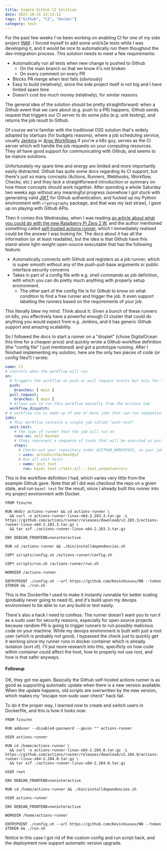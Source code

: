 ```yaml
---
title: Simple Github CI Solution
date: 2021-10-31 22:12:12
tags: ["Github", "CI", "Docker"]
category: tech
---
```

For the past few weeks I've been working on enabling CI for one of my side project ([NN](https://github.com/KevinXuxuxu/NN)). I forced myself to add some unit/e2e tests while I was developing it, and it would be nice to automatically run them thoughout the dev-integration process. This solution needs to meet a few requirements:
- Automatically run all tests when new change is pushed to Github
    - On the main branch so that we know it's not broken
    - On every comment on every PR
- Blocks PR merge when test fails (obviously)
- Easy to build (relatively), since the side project itself is not big and I have limited spare time
- Doesn't cost too much money (relatively), for similar reasons

The general idea of the solution should be pretty straightforward: when a Github event that we care about (e.g. push to a PR) happens, Github sends request that triggers our CI server to do some jobs (e.g. unit testing), and returns the job result to Github.

Of course we're familiar with the traditional OSS solution that's widely adopted by startups (for budgets reasons), where a job scheduling service, usually [Jenkins](https://www.jenkins.io/) or [Argo Workflows](https://argoproj.github.io/workflows) if you're a k8s guy, serves as the CI server which will handle the job requests on your computing resources. They all have good support for communicating with Github, and seems to be mature solutions.

Unfortunately my spare time and energy are limited and more importantly easily distracted. Github has quite some docs regarding its CI support, but there's just so many concepts (Actions, Runners, Webhooks, Workflow, Checks, etc.) and they lack a straightforward introduction or summary on how these concepts should work together. After spending a whole Saturday two weeks ago without any meaningful progress (somehow I got stuck with generating valid [JWT](https://jwt.io/) for Github authentication, and fucked up my Python environment with `cryptography` package, and that was my last straw), I gave up on playing with Github APIs.

Then it comes this Wednesday, when I was reading [an article about what you could do with the new Raspberry Pi Zero 2 W](https://blog.alexellis.io/raspberry-pi-zero-2/), and the author mentioned something called [self-hosted actions runner](https://docs.github.com/en/actions/hosting-your-own-runners/about-self-hosted-runners), which I immediately realised could be the answer I was looking for. The docs about it has all the information (or at least readable), but the idea is that Github have this stand-alone light-weight open-source executable that has the following feature:
- Automatically connects with Github and registers as a job runner, which is super smooth without any of the push-pull-base arguments or public interface security concerns
- Takes in part of a config file with e.g. shell commands as job definition, with which you can do pretty much anything with properly setup environment.
    - The other part of the config file is for Github to know on what condition to find a free runner and trigger the job. It even support labelling the runners based on the requirements of your job.

This literally blew my mind. Think about it: Given a bunch of these runners on k8s, you effectively have a powerful enough CI cluster that could do anything you would expect from e.g. Jenkins, and it has generic Github support and amazing scalability.

So I followed the docs to start a runner on a "droplet" (chose DigitalOcean this time for a cheaper price) and quickly wrote a Github workflow definition (the "config file" I just mentioned) and got a prototype running. After I finished implementing my solution, here are the only two pieces of code (or config files?) I wrote:

```yaml
name: CI
# Controls when the workflow will run
on:
  # Triggers the workflow on push or pull request events but only for the main branch
  push:
    branches: [ main ]
  pull_request:
    branches: [ main ]
  # Allows you to run this workflow manually from the Actions tab
  workflow_dispatch:
# A workflow run is made up of one or more jobs that can run sequentially or in parallel
jobs:
  # This workflow contains a single job called "unit-test"
  unit-test:
    # The type of runner that the job will run on
    runs-on: self-hosted
    # Steps represent a sequence of tasks that will be executed as part of the job
    steps:
      # Checks-out your repository under $GITHUB_WORKSPACE, so your job can access it
      - uses: actions/checkout@v2
      # Run all unit tests
      - name: unit test
        run: bazel test //test:all --test_output=errors
```

This is the workflow definition I had, which varies very little from the example Github gave. Note that all I did was checkout the repo on a given state, and run `bazel test` for the result, since I already built this runner into my project environment with Docker.

```shell
FROM fzxu/nn

RUN mkdir actions-runner && cd actions-runner \
  && curl -o actions-runner-linux-x64-2.283.3.tar.gz -L https://github.com/actions/runner/releases/download/v2.283.3/actions-runner-linux-x64-2.283.3.tar.gz \
  && tar xzf ./actions-runner-linux-x64-2.283.3.tar.gz

ENV DEBIAN_FRONTEND=noninteractive

RUN cd /actions-runner && ./bin/installdependencies.sh

COPY scripts/config.sh /actions-runner/config.sh

COPY scripts/run.sh /actions-runner/run.sh

WORKDIR /actions-runner

ENTRYPOINT ./config.sh --url https://github.com/KevinXuxuxu/NN --token $TOKEN && ./run.sh
```

This is the Dockerfile I used to make it instantly runnable for better scaling (probably never going to need it), and it's build upon my devops environment to be able to run any build or test easily.

There's also a hack I need to confess. The runner doesn't want you to run it as a sudo user for security reasons, especially for open source projects because random PR is going to trigger runners to run possibly malicious code on your machine. While my devops environment is built with just a root user (which is probably not good), I bypassed the check just to quickly get it working since my runner runs in docker container which is already isolation (sort of). I'll put more research into this, specificly on how code within container could affect the host, how to properly not use root, and how is that safer anyways.

#### Followup

OK, they got me again. Basically the Github self-hosted actions runner is as good as supporting automatic update when there is a new version available. When the update happens, old scripts are overwritten by the new version, which makes my "escape non-sudo user check" hack fail.

To do it the proper way, I learned now to create and switch users in Dockerfile, and this is how it looks now:
```shell
FROM fzxu/nn

RUN adduser --disabled-password --gecos "" actions-runner

USER actions-runner

RUN cd /home/actions-runner \
  && curl -o actions-runner-linux-x64-2.284.0.tar.gz -L https://github.com/actions/runner/releases/download/v2.284.0/actions-runner-linux-x64-2.284.0.tar.gz \
  && tar xzf ./actions-runner-linux-x64-2.284.0.tar.gz

USER root

ENV DEBIAN_FRONTEND=noninteractive

RUN cd /home/actions-runner && ./bin/installdependencies.sh

USER actions-runner

ENV DEBIAN_FRONTEND=noninteractive

WORKDIR /home/actions-runner

ENTRYPOINT ./config.sh --url https://github.com/KevinXuxuxu/NN --token $TOKEN && ./run.sh
```
Notice in this case I got rid of the custom config and run script hack, and the deployment now support automatic version upgrade.
